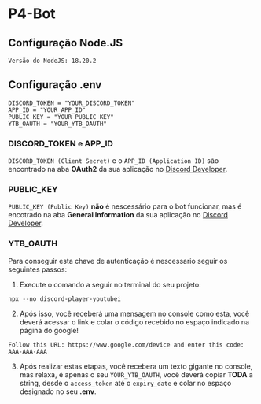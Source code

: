 # P4-Bot

## Configuração Node.JS
```
Versão do NodeJS: 18.20.2
```


## Configuração .env
```
DISCORD_TOKEN = "YOUR_DISCORD_TOKEN"  
APP_ID = "YOUR_APP_ID"  
PUBLIC_KEY = "YOUR_PUBLIC_KEY"  
YTB_OAUTH = "YOUR_YTB_OAUTH"
```


### DISCORD_TOKEN e APP_ID

`DISCORD_TOKEN (Client Secret)` e o `APP_ID (Application ID)` são encontrado na aba **OAuth2** da sua aplicação no [Discord Developer](https://discord.com/developers/applications "Discord Developer").


### PUBLIC_KEY
`PUBLIC_KEY (Public Key)` **não** é nescessário para o bot funcionar, mas é encotrado na aba **General Information** da sua aplicação no [Discord Developer](https://discord.com/developers/applications "Discord Developer").

### YTB_OAUTH
Para conseguir esta chave de autenticação é nescessario seguir os seguintes passos:

1.  Execute o comando a seguir no terminal do seu projeto:

   ```
   npx --no discord-player-youtubei
   ```

2.  Após isso, você receberá uma mensagem no console como esta, você deverá acessar o link e colar o código recebido no espaço indicado na página do google!

   ```
   Follow this URL: https://www.google.com/device and enter this code: AAA-AAA-AAA
   ```

3. Após realizar estas etapas, você recebera um texto gigante no console, mas relaxa, é apenas o seu `YOUR_YTB_OAUTH`, você deverá copiar **TODA** a string, desde o `access_token` até o `expiry_date` e colar no espaço designado no seu  **.env**.




